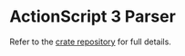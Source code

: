# ActionScript 3 Parser

Refer to the [crate repository](https://github.com/hydroper/as3parser) for full details.
